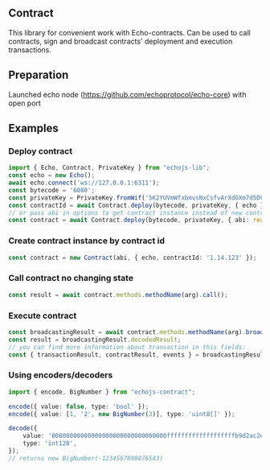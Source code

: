 ## Contract

This library for convenient work with Echo-contracts. Can be used to call contracts, sign and broadcast contracts' deployment and execution transactions.

## Preparation

Launched echo node (https://github.com/echoprotocol/echo-core) with open port

## Examples

### Deploy contract
```ts
import { Echo, Contract, PrivateKey } from "echojs-lib";
const echo = new Echo();
await echo.connect('ws://127.0.0.1:6311');
const bytecode = '6080';
const privateKey = PrivateKey.fromWif('5K2YUVmWfxbmvsNxCsfvArXdGXm7d5DC9pn4yD75k2UaSYgkXTh');
const contractId = await Contract.deploy(bytecode, privateKey, { echo });
// or pass abi in options to get contract instance instead of new contract id
const contract = await Contract.deploy(bytecode, privateKey, { abi: require("abi.json"), echo });
```

### Create contract instance by contract id
```ts
const contract = new Contract(abi, { echo, contractId: '1.14.123' });
```

### Call contract no changing state
```ts
const result = await contract.methods.methodName(arg).call();
```

### Execute contract
```ts
const broadcastingResult = await contract.methods.methodName(arg).broadcast({ privateKey });
const result = broadcastingResult.decodedResult;
// you can find more information about transaction in this fields:
const { transactionResult, contractResult, events } = broadcastingResult;
```

### Using encoders/decoders
```ts
import { encode, BigNumber } from "echojs-contract";

encode({ value: false, type: 'bool' });
encode({ value: [1, '2', new BigNumber(3)], type: 'uint8[]' });

decode({
	value: '00000000000000000000000000000000fffffffffffffffffffb9d2ac2e07341',
	type: 'int128',
});
// returns new BigNumber(-1234567899876543)
```

